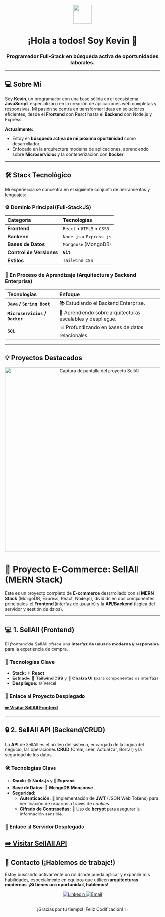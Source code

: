 <div align="center">
  <img src="https://emojis.slackmojis.com/emojis/images/1531828236/4241/blob-wobble.gif?1531828236" width="60"/>
  <h1>¡Hola a todos! Soy Kevin 👋</h1>
  <h3>Programador Full-Stack en búsqueda activa de oportunidades laborales.</h3>
</div>

---

## 💻 Sobre Mí

Soy **Kevin**, un programador con una base sólida en el ecosistema **JavaScript**, especializado en la creación de aplicaciones web completas y responsivas. Mi pasión se centra en transformar ideas en soluciones eficientes, desde el **Frontend** con React hasta el **Backend** con Node.js y Express.

**Actualmente:**
* Estoy en **búsqueda activa de mi próxima oportunidad** como desarrollador.
* Enfocado en la arquitectura moderna de aplicaciones, aprendiendo sobre **Microservicios** y la contenerización con **Docker**.

---

## 🛠️ Stack Tecnológico

Mi experiencia se concentra en el siguiente conjunto de herramientas y lenguajes:

### ⚙️ Dominio Principal (Full-Stack JS)

| Categoría | Tecnologías |
| :--- | :--- |
| **Frontend** | `React` • `HTML5` • `CSS3` |
| **Backend** | `Node.js` • `Express.js` |
| **Bases de Datos** | `Mongoose` (MongoDB) |
| **Control de Versiones** | **`Git`** |
| **Estilos** | `Tailwind CSS` |

### 🌱 En Proceso de Aprendizaje (Arquitectura y Backend Enterprise)

| Tecnologías | Enfoque |
| :--- | :--- |
| **`Java` / `Spring Boot`** | 📚 Estudiando el Backend Enterprise. |
| **`Microservicios` / `Docker`** | 🐳 Aprendiendo sobre arquitecturas escalables y despliegue. |
| **`SQL`** | 📊 Profundizando en bases de datos relacionales. |

---

## 💡 Proyectos Destacados

<p align="center">
  <img src="https://res.cloudinary.com/dbwyowhjk/image/upload/v1759688615/Captura_de_pantalla_2025-10-05_172512_epl2ri.png" alt="Captura de pantalla del proyecto SellAll" width="600" />
</p>

# 🛒 Proyecto E-Commerce: SellAll (MERN Stack)

Este es un proyecto completo de **E-commerce** desarrollado con el **MERN Stack** (MongoDB, Express, React, Node.js), dividido en dos componentes principales: el **Frontend** (interfaz de usuario) y la **API/Backend** (lógica del servidor y gestión de datos).

---

## 💻 1. SellAll (Frontend)

El *frontend* de SellAll ofrece una **interfaz de usuario moderna y responsiva** para la experiencia de compra.

### 🚀 Tecnologías Clave

* **Stack:** ⚛️ **React**
* **Estilado:** 🎨 **Tailwind CSS** y 🧱 **Chakra UI** (para componentes de interfaz)
* **Despliegue:** 🌐 Vercel

### 🔗 Enlace al Proyecto Desplegado

**[➡️ Visitar SellAll Frontend](https://front-ent-sell-all.vercel.app/)**

---

## 🔒 2. SellAll API (Backend/CRUD)

La **API** de SellAll es el núcleo del sistema, encargada de la lógica del negocio, las operaciones **CRUD** (Crear, Leer, Actualizar, Borrar) y la seguridad de los datos.

### 🛠️ Tecnologías Clave

* **Stack:** 🟢 **Node.js** y 🚀 **Express**
* **Base de Datos:** 🍃 **MongoDB** **Mongoose**
* **Seguridad:**
    * **Autenticación:** 🔑 Implementación de **JWT** (JSON Web Tokens) para verificación de usuarios a través de *cookies*.
    * **Cifrado de Contraseñas:** 🔐 Uso de **bcrypt** para asegurar la información sensible.

### 🔗 Enlace al Servidor Desplegado

**[➡️ Visitar SellAll API](https://server-mern-sell-all.vercel.app/)**
---

## 🤝 Contacto (¡Hablemos de trabajo!)

Estoy buscando activamente un rol donde pueda aplicar y expandir mis habilidades, especialmente en equipos que utilicen **arquitecturas modernas**. **¡Si tienes una oportunidad, hablemos!**

<div align="center">
  <a href="www.linkedin.com/in/kevinramirezdev" target="_blank">
    <img src="https://img.shields.io/badge/LinkedIn-0077B5?style=for-the-badge&logo=linkedin&logoColor=white" alt="LinkedIn"/>
  </a>
  <a href="mailto:kevin.alexanderra1302@gmail.com" target="_blank">
    <img src="https://img.shields.io/badge/Email-D14836?style=for-the-badge&logo=gmail&logoColor=white" alt="Email"/>
  </a>
 
</div>

<br>

<p align="center">¡Gracias por tu tiempo! ¡Feliz Codificación! ✨</p>
